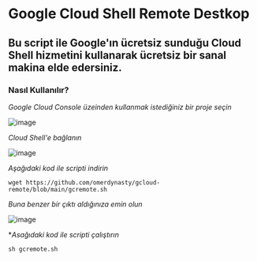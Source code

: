 # Google Cloud Shell Remote Destkop
## Bu script ile Google'ın ücretsiz sunduğu Cloud Shell hizmetini kullanarak ücretsiz bir sanal makina elde edersiniz.

### Nasıl Kullanılır?

*Google Cloud Console üzeinden kullanmak istediğiniz bir proje seçin*

![image](https://github.com/omerdynasty/gcloud-remote/assets/74985599/f5fe48b7-7018-4709-a2b2-6665ab905d44)

*Cloud Shell'e bağlanın*

![image](https://github.com/omerdynasty/gcloud-remote/assets/74985599/047e2566-3006-4ef5-a7ba-fea0f3a64c49)

*Aşağıdaki kod ile scripti indirin*

`wget https://github.com/omerdynasty/gcloud-remote/blob/main/gcremote.sh`

*Buna benzer bir çıktı aldığınıza emin olun*

![image](https://github.com/omerdynasty/gcloud-remote/assets/74985599/a4d3004e-66b4-4fae-bc5f-f7c293f54c3a)

**Asağıdaki kod ile scripti çalıştırın*

`sh gcremote.sh`








